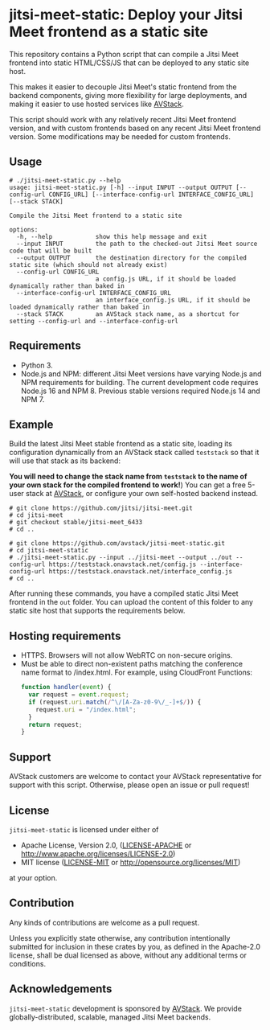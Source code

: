# jitsi-meet-static: Deploy your Jitsi Meet frontend as a static site

This repository contains a Python script that can compile a Jitsi Meet frontend into static HTML/CSS/JS that can be deployed to any static site host.

This makes it easier to decouple Jitsi Meet's static frontend from the backend components, giving more flexibility for large deployments, and making it easier to use hosted services like [AVStack](https://www.avstack.io/).

This script should work with any relatively recent Jitsi Meet frontend version, and with custom frontends based on any recent Jitsi Meet frontend version. Some modifications may be needed for custom frontends.

## Usage

```
# ./jitsi-meet-static.py --help
usage: jitsi-meet-static.py [-h] --input INPUT --output OUTPUT [--config-url CONFIG_URL] [--interface-config-url INTERFACE_CONFIG_URL] [--stack STACK]

Compile the Jitsi Meet frontend to a static site

options:
  -h, --help            show this help message and exit
  --input INPUT         the path to the checked-out Jitsi Meet source code that will be built
  --output OUTPUT       the destination directory for the compiled static site (which should not already exist)
  --config-url CONFIG_URL
                        a config.js URL, if it should be loaded dynamically rather than baked in
  --interface-config-url INTERFACE_CONFIG_URL
                        an interface_config.js URL, if it should be loaded dynamically rather than baked in
  --stack STACK         an AVStack stack name, as a shortcut for setting --config-url and --interface-config-url
```

## Requirements

* Python 3.
* Node.js and NPM: different Jitsi Meet versions have varying Node.js and NPM requirements for building. The current development code requires Node.js 16 and NPM 8. Previous stable versions required Node.js 14 and NPM 7.

## Example

Build the latest Jitsi Meet stable frontend as a static site, loading its configuration dynamically from an AVStack stack called `teststack` so that it will use that stack as its backend:

**You will need to change the stack name from `teststack` to the name of your own stack for the compiled frontend to work!**) You can get a free 5-user stack at [AVStack](https://www.avstack.io/), or configure your own self-hosted backend instead.

```
# git clone https://github.com/jitsi/jitsi-meet.git
# cd jitsi-meet
# git checkout stable/jitsi-meet_6433
# cd ..

# git clone https://github.com/avstack/jitsi-meet-static.git
# cd jitsi-meet-static
# ./jitsi-meet-static.py --input ../jitsi-meet --output ../out --config-url https://teststack.onavstack.net/config.js --interface-config-url https://teststack.onavstack.net/interface_config.js
# cd ..
```

After running these commands, you have a compiled static Jitsi Meet frontend in the `out` folder. You can upload the content of this folder to any static site host that supports the requirements below.

## Hosting requirements

* HTTPS. Browsers will not allow WebRTC on non-secure origins.
* Must be able to direct non-existent paths matching the conference name format to /index.html. For example, using CloudFront Functions:
  ```js
  function handler(event) {
    var request = event.request;
    if (request.uri.match(/^\/[A-Za-z0-9\/_-]+$/)) {
      request.uri = "/index.html";
    }
    return request;
  }
  ```

## Support

AVStack customers are welcome to contact your AVStack representative for support with this script. Otherwise, please open an issue or pull request!

## License

`jitsi-meet-static` is licensed under either of

 * Apache License, Version 2.0, ([LICENSE-APACHE](LICENSE-APACHE) or http://www.apache.org/licenses/LICENSE-2.0)
 * MIT license ([LICENSE-MIT](LICENSE-MIT) or http://opensource.org/licenses/MIT)

at your option.

## Contribution

Any kinds of contributions are welcome as a pull request.

Unless you explicitly state otherwise, any contribution intentionally submitted for inclusion in these crates by you, as defined in the Apache-2.0 license, shall be dual licensed as above, without any additional terms or conditions.

## Acknowledgements

`jitsi-meet-static` development is sponsored by [AVStack](https://www.avstack.io/). We provide globally-distributed, scalable, managed Jitsi Meet backends.
